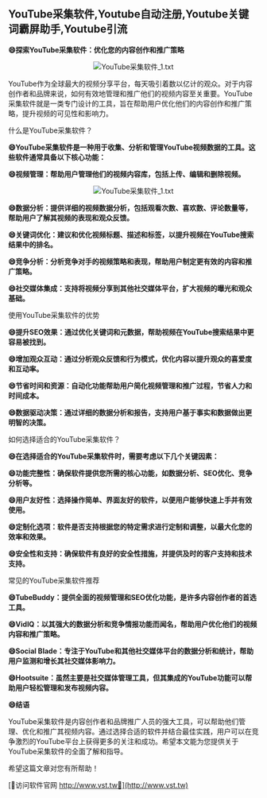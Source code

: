 ## **YouTube采集软件,Youtube自动注册,Youtube关键词霸屏助手,Youtube引流**

**😄探索YouTube采集软件：优化您的内容创作和推广策略**

 <center><img src="https://vst.tw/MP4/tuiguang/png/7.png" alt="YouTube采集软件_1.txt"></center>

YouTube作为全球最大的视频分享平台，每天吸引着数以亿计的观众。对于内容创作者和品牌来说，如何有效地管理和推广他们的视频内容至关重要。YouTube采集软件就是一类专门设计的工具，旨在帮助用户优化他们的内容创作和推广策略，提升视频的可见性和影响力。

什么是YouTube采集软件？

**😄YouTube采集软件是一种用于收集、分析和管理YouTube视频数据的工具。这些软件通常具备以下核心功能：**

**😄视频管理：帮助用户管理他们的视频内容库，包括上传、编辑和删除视频。**

 <center><img src="https://vst.tw/MP4/tuiguang/png/1.png" alt="YouTube采集软件_1.txt"></center>

**😄数据分析：提供详细的视频数据分析，包括观看次数、喜欢数、评论数量等，帮助用户了解其视频的表现和观众反馈。**

**😄关键词优化：建议和优化视频标题、描述和标签，以提升视频在YouTube搜索结果中的排名。**

**😄竞争分析：分析竞争对手的视频策略和表现，帮助用户制定更有效的内容和推广策略。**

**😄社交媒体集成：支持将视频分享到其他社交媒体平台，扩大视频的曝光和观众基础。**

使用YouTube采集软件的优势

**😄提升SEO效果：通过优化关键词和元数据，帮助视频在YouTube搜索结果中更容易被找到。**

**😄增加观众互动：通过分析观众反馈和行为模式，优化内容以提升观众的喜爱度和互动率。**

**😄节省时间和资源：自动化功能帮助用户简化视频管理和推广过程，节省人力和时间成本。**

**😄数据驱动决策：通过详细的数据分析和报告，支持用户基于事实和数据做出更明智的决策。**

如何选择适合的YouTube采集软件？

**😄在选择适合的YouTube采集软件时，需要考虑以下几个关键因素：**

**😄功能完整性：确保软件提供您所需的核心功能，如数据分析、SEO优化、竞争分析等。**

**😄用户友好性：选择操作简单、界面友好的软件，以便用户能够快速上手并有效使用。**

**😄定制化选项：软件是否支持根据您的特定需求进行定制和调整，以最大化您的效率和效果。**

**😄安全性和支持：确保软件有良好的安全性措施，并提供及时的客户支持和技术支持。**

常见的YouTube采集软件推荐

**😄TubeBuddy：提供全面的视频管理和SEO优化功能，是许多内容创作者的首选工具。**

**😄VidIQ：以其强大的数据分析和竞争情报功能而闻名，帮助用户优化他们的视频内容和推广策略。**

**😄Social Blade：专注于YouTube和其他社交媒体平台的数据分析和统计，帮助用户监测和增长其社交媒体影响力。**

**😄Hootsuite：虽然主要是社交媒体管理工具，但其集成的YouTube功能可以帮助用户轻松管理和发布视频内容。**

**😄结语**

YouTube采集软件是内容创作者和品牌推广人员的强大工具，可以帮助他们管理、优化和推广其视频内容。通过选择合适的软件并结合最佳实践，用户可以在竞争激烈的YouTube平台上获得更多的关注和成功。希望本文能为您提供关于YouTube采集软件的全面了解和指导。

希望这篇文章对您有所帮助！


[👻访问软件官网 http://www.vst.tw👻](http://www.vst.tw)
